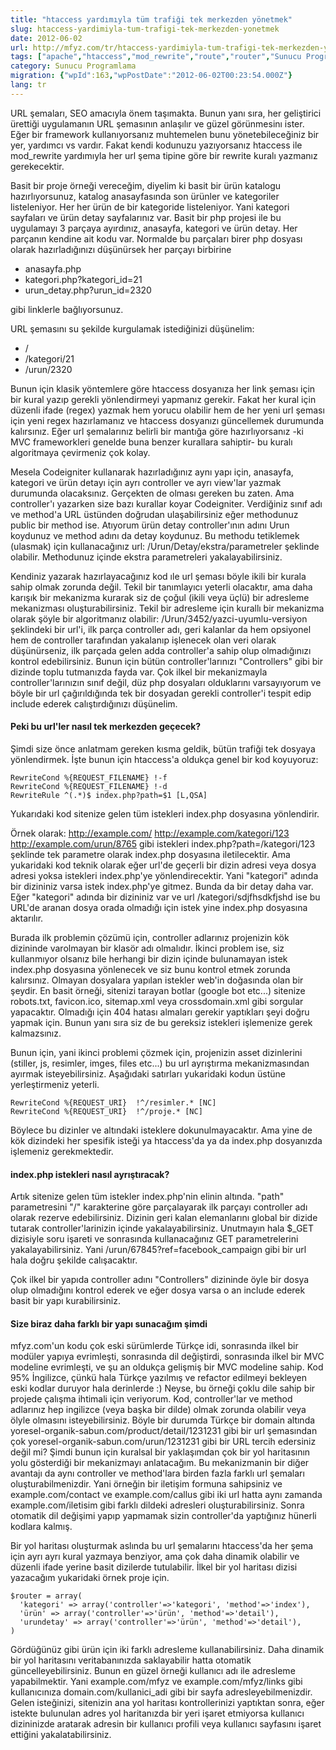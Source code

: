 ```yaml
---
title: "htaccess yardımıyla tüm trafiği tek merkezden yönetmek"
slug: htaccess-yardimiyla-tum-trafigi-tek-merkezden-yonetmek
date: 2012-06-02
url: http://mfyz.com/tr/htaccess-yardimiyla-tum-trafigi-tek-merkezden-yonetmek/
tags: ["apache","htaccess","mod_rewrite","route","router","Sunucu Programlama"]
category: Sunucu Programlama
migration: {"wpId":163,"wpPostDate":"2012-06-02T00:23:54.000Z"}
lang: tr
---
```


URL şemaları, SEO amacıyla önem taşımakta. Bunun yanı sıra, her geliştirici ürettiği uygulamanın URL şemasının anlaşılır ve güzel görünmesinı ister. Eğer bir framework kullanıyorsanız muhtemelen bunu yönetebileceğiniz bir yer, yardımcı vs vardır. Fakat kendi kodunuzu yazıyorsanız htaccess ile mod_rewrite yardımıyla her url şema tipine göre bir rewrite kuralı yazmanız gerekecektir.

Basit bir proje örneği vereceğim, diyelim ki basit bir ürün katalogu hazırlıyorsunuz, katalog anasayfasında son ürünler ve kategoriler listeleniyor. Her her ürün de bir kategoride listeleniyor. Yani kategori sayfaları ve ürün detay sayfalarınız var. Basit bir php projesi ile bu uygulamayı 3 parçaya ayırdınız, anasayfa, kategori ve ürün detay. Her parçanın kendine ait kodu var. Normalde bu parçaları birer php dosyası olarak hazırladığınızı düşünürsek her parçayı birbirine

*   anasayfa.php
*   kategori.php?kategori_id=21
*   urun_detay.php?urun_id=2320

gibi linklerle bağlıyorsunuz.

URL şemasını su şekilde kurgulamak istediğinizi düşünelim:

*   /
*   /kategori/21
*   /urun/2320

Bunun için klasik yöntemlere göre htaccess dosyanıza her link şeması için bir kural yazıp gerekli yönlendirmeyi yapmanız gerekir. Fakat her kural için düzenli ifade (regex) yazmak hem yorucu olabilir hem de her yeni url şeması için yeni regex hazırlamanız ve htaccess dosyanızı güncellemek durumunda kalırsınız. Eğer url şemalarınız belirli bir mantığa göre hazırlıyorsanız -ki MVC frameworkleri genelde buna benzer kurallara sahiptir- bu kuralı algoritmaya çevirmeniz çok kolay.

Mesela Codeigniter kullanarak hazırladığınız aynı yapı için, anasayfa, kategori ve ürün detayı için ayrı controller ve ayrı view'lar yazmak durumunda olacaksınız. Gerçekten de olması gereken bu zaten. Ama controller'ı yazarken size bazı kurallar koyar Codeigniter. Verdiğiniz sınıf adı ve method'a URL üstünden doğrudan ulaşabilirsiniz eğer methodunuz public bir method ise. Atıyorum ürün detay controller'ının adını Urun koydunuz ve method adını da detay koydunuz. Bu methodu tetiklemek (ulasmak) için kullanacağınız url: /Urun/Detay/ekstra/parametreler şeklinde olabilir. Methodunuz içinde ekstra parametreleri yakalayabilirsiniz.

Kendiniz yazarak hazırlayacağınız kod ıle url şeması böyle ikili bir kurala sahip olmak zorunda değil. Tekil bir tanımlayıcı yeterli olacaktır, ama daha karışık bir mekanizma kurarak siz de çoğul (ikili veya üçlü) bir adresleme mekanizması oluşturabilirsiniz. Tekil bir adresleme için kurallı bir mekanizma olarak şöyle bir algoritmanız olabilir: /Urun/3452/yazci-uyumlu-versiyon şeklindeki bir url'i, ilk parça controller adı, geri kalanlar da hem opsiyonel hem de controller tarafından yakalanıp işlenecek olan veri olarak düşünürseniz, ilk parçada gelen adda controller'a sahip olup olmadığınızı kontrol edebilirsiniz. Bunun için bütün controller'larınızı "Controllers" gibi bir dizinde toplu tutmanızda fayda var. Çok ilkel bir mekanizmayla controller'larınızın sınıf değil, düz php dosyaları olduklarını varsayıyorum ve böyle bir url çağırıldığında tek bir dosyadan gerekli controller'i tespit edip include ederek calıştırdığınızı düşünelim.

#### Peki bu url'ler nasıl tek merkezden geçecek?

Şimdi size önce anlatmam gereken kısma geldik, bütün trafiği tek dosyaya yönlendirmek. İşte bunun için htaccess'a oldukça genel bir kod koyuyoruz:
```
RewriteCond %{REQUEST_FILENAME} !-f
RewriteCond %{REQUEST_FILENAME} !-d
RewriteRule ^(.*)$ index.php?path=$1 [L,QSA]

```
Yukarıdaki kod sitenize gelen tüm istekleri index.php dosyasına yönlendirir.

Örnek olarak: http://example.com/ http://example.com/kategori/123 http://example.com/urun/8765 gibi istekleri index.php?path=/kategori/123 şeklinde tek parametre olarak index.php dosyasına iletilecektir. Ama yukaridaki kod teknik olarak eğer url'de geçerli bir dizin adresi veya dosya adresi yoksa istekleri index.php'ye yönlendirecektir. Yani "kategori" adında bir dizininiz varsa istek index.php'ye gitmez. Bunda da bir detay daha var. Eğer "kategori" adında bir dizininiz var ve url /kategori/sdjfhsdkfjshd ise bu URL'de aranan dosya orada olmadığı için istek yine index.php dosyasına aktarılır.

Burada ilk problemin çözümü için, controller adlarınız projenizin kök dizininde varolmayan bir klasör adı olmalıdır. İkinci problem ise, siz kullanmıyor olsanız bile herhangi bir dizin içinde bulunamayan istek index.php dosyasına yönlenecek ve siz bunu kontrol etmek zorunda kalırsınız. Olmayan dosyalara yapılan istekler web'in doğasında olan bir şeydir. En basit örneği, sitenizi tarayan botlar (google bot etc...) sitenize robots.txt, favicon.ico, sitemap.xml veya crossdomain.xml gibi sorgular yapacaktır. Olmadığı için 404 hatası almaları gerekir yaptıkları şeyi doğru yapmak için. Bunun yanı sıra siz de bu gereksiz istekleri işlemenize gerek kalmazsınız.

Bunun için, yani ikinci problemi çözmek için, projenizin asset dizinlerini (stiller, js, resimler, imges, files etc...) bu url ayrıştırma mekanizmasından ayırmak isteyebilirsiniz. Aşağıdaki satırları yukaridaki kodun üstüne yerleştirmeniz yeterli.
```
RewriteCond %{REQUEST_URI}  !^/resimler.* [NC]
RewriteCond %{REQUEST_URI}  !^/proje.* [NC]

```
Böylece bu dizinler ve altındaki isteklere dokunulmayacaktır. Ama yine de kök dizindeki her spesifik isteği ya htaccess'da ya da index.php dosyanızda işlemeniz gerekmektedir.

#### index.php istekleri nasıl ayrıştıracak?

Artık sitenize gelen tüm istekler index.php'nin elinin altında. "path" parametresini "/" karakterine göre parçalayarak ilk parçayı controller adı olarak rezerve edebilirsiniz. Dizinin geri kalan elemanlarını global bir dizide tutarak controller'larinizin içinde yakalayabilirsiniz. Unutmayın hala $_GET dizisiyle soru işareti ve sonrasında kullanacağınız GET parametrelerini yakalayabilirsiniz. Yani /urun/67845?ref=facebook_campaign gibi bir url hala doğru şekilde calışacaktır.

Çok ilkel bir yapıda controller adını "Controllers" dizininde öyle bir dosya olup olmadığını kontrol ederek ve eğer dosya varsa o an include ederek basit bir yapı kurabilirsiniz.

#### Size biraz daha farklı bir yapı sunacağım şimdi

mfyz.com'un kodu çok eski sürümlerde Türkçe idi, sonrasında ilkel bir modüler yapıya evrimleşti, sonrasında dil değiştirdi, sonrasında ilkel bir MVC modeline evrimleşti, ve şu an oldukça gelişmiş bir MVC modeline sahip. Kod 95% İngilizce, çünkü hala Türkçe yazılmış ve refactor edilmeyi bekleyen eski kodlar duruyor hala derinlerde :) Neyse, bu örneği çoklu dile sahip bir projede çalışma ihtimali için veriyorum. Kod, controller'lar ve method adlarınız hep ingilizce (veya başka bir dilde) olmak zorunda olabilir veya ölyle olmasını isteyebilirsiniz. Böyle bir durumda Türkçe bir domain altında yoresel-organik-sabun.com/product/detail/1231231 gibi bir url şemasından çok yoresel-organik-sabun.com/urun/1231231 gibi bir URL tercih edersiniz değil mi? Şimdi bunun için kuralsal bir yaklaşımdan çok bir yol haritasının yolu gösterdiği bir mekanizmayı anlatacağım. Bu mekanizmanin bir diğer avantajı da aynı controller ve method'lara birden fazla farklı url şemaları oluşturabilmenizdir. Yani örneğin bir iletişim formuna sahipsiniz ve example.com/contact ve example.com/callus gibi iki url hatta aynı zamanda example.com/iletisim gibi farklı dildeki adresleri oluşturabilirsiniz. Sonra otomatik dil değişimi yapıp yapmamak sizin controller'da yaptığınız hünerli kodlara kalmış.

Bir yol haritası oluşturmak aslında bu url şemalarını htaccess'da her şema için ayrı ayrı kural yazmaya benziyor, ama çok daha dinamik olabilir ve düzenli ifade yerine basit dizilerde tutulabilir. İlkel bir yol haritası dizisi yazacağım yukaridaki örnek proje için.
```
$router = array(
  'kategori' => array('controller'=>'kategori', 'method'=>'index'),
  'ürün' => array('controller'=>'ürün', 'method'=>'detail'),
  'urundetay' => array('controller'=>'ürün', 'method'=>'detail'),
)

```
Gördüğünüz gibi ürün için iki farklı adresleme kullanabilirsiniz. Daha dinamik bir yol haritasını veritabanınızda saklayabilir hatta otomatik güncelleyebilirsiniz. Bunun en güzel örneği kullanıcı adı ile adresleme yapabilmektir. Yani example.com/mfyz ve example.com/mfyz/links gibi kullanıcınıza domain.com/kullanici_adi gibi bir sayfa adresleyebilmenizdir. Gelen isteğinizi, sitenizin ana yol haritası kontrollerinizi yaptıktan sonra, eğer istekte bulunulan adres yol haritanızda bir yeri işaret etmiyorsa kullanıcı dizininizde aratarak adresin bir kullanıcı profili veya kullanıcı sayfasını işaret ettiğini yakalatabilirsiniz.